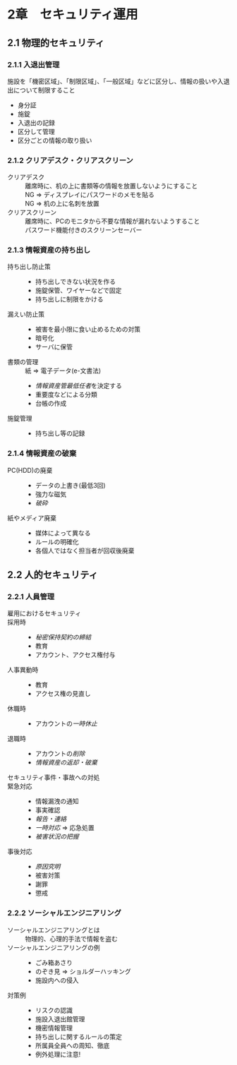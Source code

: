 # 2章　セキュリティ運用

## 2.1 物理的セキュリティ

### 2.1.1 入退出管理
施設を「機密区域」、「制限区域」、「一般区域」などに区分し、情報の扱いや入退出について制限すること

* 身分証
* 施錠
* 入退出の記録
* 区分して管理
* 区分ごとの情報の取り扱い

### 2.1.2 クリアデスク・クリアスクリーン
<dl>
<dt>クリアデスク</dt>
<dd>離席時に、机の上に書類等の情報を放置しないようにすること</dd>
<dd>NG => ディスプレイにパスワードのメモを貼る</dd>
<dd>NG => 机の上に名刺を放置</dd>
<dt>クリアスクリーン</dt>
<dd>離席時に、PCのモニタから不要な情報が漏れないようすること</dd>
<dd>パスワード機能付きのスクリーンセーバー</dd>
</dl>

### 2.1.3 情報資産の持ち出し
<dl>
<dt>持ち出し防止策</dt>
<dd>
<ul>
<li>持ち出しできない状況を作る</li>
<li>施錠保管、ワイヤーなどで固定</li>
<li>持ち出しに制限をかける
</ul>
<dt>漏えい防止策</dt>
<dd>
<ul>
<li>被害を最小限に食い止めるための対策</li>
<li>暗号化</li>
<li>サーバに保管</li>
</ul>
</dd>
	<dt>書類の管理</dt>
	<dd>紙 => 電子データ(e-文書法)</dd>
	<dd><ul>
	<li><em>情報資産管最低任者</em>を決定する</li>
	<li>重要度などによる分類</li>
	<li>台帳の作成</li>
	</ul></dd>
	<dt>施錠管理</dt>
	<dd><ul>
	<li>持ち出し等の記録</li>
	</ul></dd>
</dl>

### 2.1.4 情報資産の破棄
<dl>
	<dt>PC(HDD)の廃棄</dt>
	<dd><ul>
	<li>データの上書き(最低3回)</li>
	<li>強力な磁気</li>
	<li><em>破砕</em></li>
</ul></dd>
	<dt>紙やメディア廃棄</dt>
	<dd><ul>
	<li>媒体によって異なる</li>
	<li>ルールの明確化</li>
	<li>各個人ではなく担当者が回収後廃棄</li>
	</ul></dd>
</dl>

## 2.2 人的セキュリティ
### 2.2.1 人員管理
<dl>
	<dt>雇用におけるセキュリティ</dt>
	<dt>採用時</dt>
	<dd><ul>
	<li><em>秘密保持契約の締結</em></li>
	<li>教育</li>
	<li>アカウント、アクセス権付与</li>
	</ul></dd>
	<dt>人事異動時</dt>
	<dd><ul>
	<li>教育</li>
	<li>アクセス権の見直し</li>
	</ul></dd>
	<dt>休職時</dt>
	<dd><ul>
	<li>アカウントの<em>一時休止</em></li>
	</ul></dd>
	<dt>退職時</dt>
	<dd><ul>
	<li>アカウントの<em>削除</em></li>
	<li><em>情報資産の返却・破棄</em></li>
	</ul></dd>
	<dt>セキュリティ事件・事故への対処</dt>
	<dt>緊急対応</dt>
	<dd><ul>
	<li>情報漏洩の通知</li>
	<li>事実確認</li>
	<li><em>報告・連絡</em></li>
	<li><em>一時対応</em> => 応急処置</li>
	<li><em>被害状況の把握</em></li>
	</ul></dd>
	<dt>事後対応</dt>
	<dd><ul>
	<li><em>原因究明</em></li>
	<li>被害対策</li>
	<li>謝罪</li>
	<li>懲戒</li>
</ul></dd>
</dl>

### 2.2.2 ソーシャルエンジニアリング
<dl>
	<dt>ソーシャルエンジニアリングとは</dt>
	<dd>物理的、心理的手法で情報を盗む</dd>
	<dt>ソーシャルエンジニアリングの例</dt>
	<dd><ul>
	<li>ごみ箱あさり</li>
	<li>のぞき見 => ショルダーハッキング</li>
	<li>施設内への侵入</li>
	</ul></dd>
	<dt>対策例</dt>
	<dd><ul>
	<li>リスクの認識</li>
	<li>施設入退出館管理</li>
	<li>機密情報管理</li>
	<li>持ち出しに関するルールの策定</li>
	<li>所属員全員への周知、徹底</li>
	<li>例外処理に注意!</li>
</ul></dd>
</dl>

